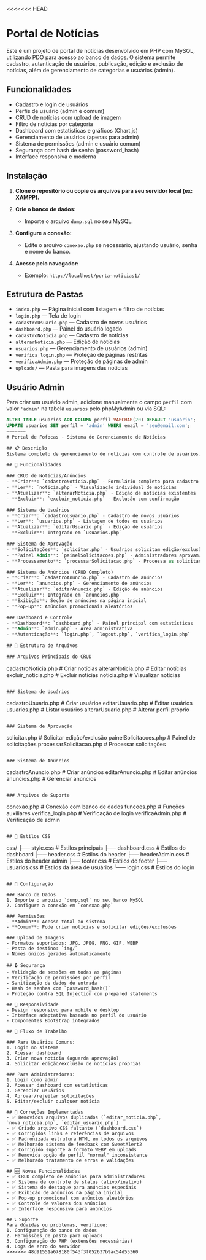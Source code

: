 <<<<<<< HEAD
# Portal de Notícias

Este é um projeto de portal de notícias desenvolvido em PHP com MySQL, utilizando PDO para acesso ao banco de dados. O sistema permite cadastro, autenticação de usuários, publicação, edição e exclusão de notícias, além de gerenciamento de categorias e usuários (admin).

## Funcionalidades

- Cadastro e login de usuários
- Perfis de usuário (admin e comum)
- CRUD de notícias com upload de imagem
- Filtro de notícias por categoria
- Dashboard com estatísticas e gráficos (Chart.js)
- Gerenciamento de usuários (apenas para admin)
- Sistema de permissões (admin e usuário comum)
- Segurança com hash de senha (password_hash)
- Interface responsiva e moderna

## Instalação

1. **Clone o repositório ou copie os arquivos para seu servidor local (ex: XAMPP).**

2. **Crie o banco de dados:**
   - Importe o arquivo `dump.sql` no seu MySQL.

3. **Configure a conexão:**
   - Edite o arquivo `conexao.php` se necessário, ajustando usuário, senha e nome do banco.

4. **Acesse pelo navegador:**
   - Exemplo: `http://localhost/porta-noticias1/`

## Estrutura de Pastas

- `index.php` — Página inicial com listagem e filtro de notícias
- `login.php` — Tela de login
- `cadastroUsuario.php` — Cadastro de novos usuários
- `dashboard.php` — Painel do usuário logado
- `cadastroNoticia.php` — Cadastro de notícias
- `alterarNoticia.php` — Edição de notícias
- `usuarios.php` — Gerenciamento de usuários (admin)
- `verifica_login.php` — Proteção de páginas restritas
- `verificaAdmin.php` — Proteção de páginas de admin
- `uploads/` — Pasta para imagens das notícias

## Usuário Admin

Para criar um usuário admin, adicione manualmente o campo `perfil` com valor `'admin'` na tabela `usuarios` pelo phpMyAdmin ou via SQL:

```sql
ALTER TABLE usuarios ADD COLUMN perfil VARCHAR(20) DEFAULT 'usuario';
UPDATE usuarios SET perfil = 'admin' WHERE email = 'seu@email.com';
=======
# Portal de Fofocas - Sistema de Gerenciamento de Notícias

## 📋 Descrição
Sistema completo de gerenciamento de notícias com controle de usuários, sistema de aprovação e dashboard administrativo.

## 🚀 Funcionalidades

### CRUD de Notícias/Anúncios
- **Criar**: `cadastroNoticia.php` - Formulário completo para cadastro de notícias
- **Ler**: `noticia.php` - Visualização individual de notícias
- **Atualizar**: `alterarNoticia.php` - Edição de notícias existentes
- **Excluir**: `excluir_noticia.php` - Exclusão com confirmação

### Sistema de Usuários
- **Criar**: `cadastroUsuario.php` - Cadastro de novos usuários
- **Ler**: `usuarios.php` - Listagem de todos os usuários
- **Atualizar**: `editarUsuario.php` - Edição de usuários
- **Excluir**: Integrado em `usuarios.php`

### Sistema de Aprovação
- **Solicitações**: `solicitar.php` - Usuários solicitam edição/exclusão
- **Painel Admin**: `painelSolicitacoes.php` - Administradores aprovam/rejeitam
- **Processamento**: `processarSolicitacao.php` - Processa as solicitações

### Sistema de Anúncios (CRUD Completo)
- **Criar**: `cadastroAnuncio.php` - Cadastro de anúncios
- **Ler**: `anuncios.php` - Gerenciamento de anúncios
- **Atualizar**: `editarAnuncio.php` - Edição de anúncios
- **Excluir**: Integrado em `anuncios.php`
- **Exibição**: Seção de anúncios na página inicial
- **Pop-up**: Anúncios promocionais aleatórios

### Dashboard e Controle
- **Dashboard**: `dashboard.php` - Painel principal com estatísticas
- **Admin**: `admin.php` - Área administrativa
- **Autenticação**: `login.php`, `logout.php`, `verifica_login.php`

## 📁 Estrutura de Arquivos

### Arquivos Principais do CRUD
```
cadastroNoticia.php      # Criar notícias
alterarNoticia.php       # Editar notícias
excluir_noticia.php      # Excluir notícias
noticia.php              # Visualizar notícias
```

### Sistema de Usuários
```
cadastroUsuario.php      # Criar usuários
editarUsuario.php        # Editar usuários
usuarios.php             # Listar usuários
alterarUsuario.php       # Alterar perfil próprio
```

### Sistema de Aprovação
```
solicitar.php            # Solicitar edição/exclusão
painelSolicitacoes.php   # Painel de solicitações
processarSolicitacao.php # Processar solicitações
```

### Sistema de Anúncios
```
cadastroAnuncio.php      # Criar anúncios
editarAnuncio.php        # Editar anúncios
anuncios.php             # Gerenciar anúncios
```

### Arquivos de Suporte
```
conexao.php              # Conexão com banco de dados
funcoes.php              # Funções auxiliares
verifica_login.php       # Verificação de login
verificaAdmin.php        # Verificação de admin
```

## 🎨 Estilos CSS
```
css/
├── style.css            # Estilos principais
├── dashboard.css        # Estilos do dashboard
├── header.css           # Estilos do header
├── headerAdmin.css      # Estilos do header admin
├── footer.css           # Estilos do footer
├── usuarios.css         # Estilos da área de usuários
└── login.css            # Estilos do login
```

## 🔧 Configuração

### Banco de Dados
1. Importe o arquivo `dump.sql` no seu banco MySQL
2. Configure a conexão em `conexao.php`

### Permissões
- **Admin**: Acesso total ao sistema
- **Comum**: Pode criar notícias e solicitar edições/exclusões

### Upload de Imagens
- Formatos suportados: JPG, JPEG, PNG, GIF, WEBP
- Pasta de destino: `img/`
- Nomes únicos gerados automaticamente

## 🔒 Segurança
- Validação de sessões em todas as páginas
- Verificação de permissões por perfil
- Sanitização de dados de entrada
- Hash de senhas com `password_hash()`
- Proteção contra SQL Injection com prepared statements

## 📱 Responsividade
- Design responsivo para mobile e desktop
- Interface adaptativa baseada no perfil do usuário
- Componentes Bootstrap integrados

## 🎯 Fluxo de Trabalho

### Para Usuários Comuns:
1. Login no sistema
2. Acessar dashboard
3. Criar nova notícia (aguarda aprovação)
4. Solicitar edição/exclusão de notícias próprias

### Para Administradores:
1. Login como admin
2. Acessar dashboard com estatísticas
3. Gerenciar usuários
4. Aprovar/rejeitar solicitações
5. Editar/excluir qualquer notícia

## 🐛 Correções Implementadas
- ✅ Removidos arquivos duplicados (`editar_noticia.php`, `nova_noticia.php`, `editar_usuario.php`)
- ✅ Criado arquivo CSS faltante (`dashboard.css`)
- ✅ Corrigidos links e referências de arquivos
- ✅ Padronizada estrutura HTML em todos os arquivos
- ✅ Melhorado sistema de feedback com SweetAlert2
- ✅ Corrigido suporte a formato WEBP em uploads
- ✅ Removida opção de perfil "normal" inconsistente
- ✅ Melhorado tratamento de erros e validações

## 🆕 Novas Funcionalidades
- ✅ CRUD completo de anúncios para administradores
- ✅ Sistema de controle de status (ativo/inativo)
- ✅ Sistema de destaque para anúncios especiais
- ✅ Exibição de anúncios na página inicial
- ✅ Pop-up promocional com anúncios aleatórios
- ✅ Controle de valores dos anúncios
- ✅ Interface responsiva para anúncios

## 📞 Suporte
Para dúvidas ou problemas, verifique:
1. Configuração do banco de dados
2. Permissões de pasta para uploads
3. Configuração do PHP (extensões necessárias)
4. Logs de erro do servidor
>>>>>>> 48d91551a678180f543f3f052637b9ac54d55360
